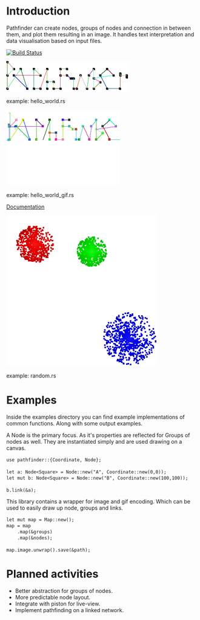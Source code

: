 # Introduction
Pathfinder can create nodes, groups of nodes and connection in between them, and plot them resulting in an image.
It handles text interpretation and data visualisation based on input files.


[![Build Status](https://travis-ci.org/pontuslaestadius/pathfinder.svg?branch=master)](https://travis-ci.org/pontuslaestadius/pathfinder)
 
![Pathfinder Logotype](examples/example2.png "Logo")

example: hello_world.rs

![Pathfinder Logotype_gif](examples/hello_world.gif "Gif")

example: hello_world_gif.rs

[Documentation](https://docs.rs/pathfinder/0.2.1/pathfinder/)

![Groups example](examples/random.png "groups")

example: random.rs

# Examples
Inside the examples directory you can find example implementations of common functions. Along with some output examples.

A Node is the primary focus. As it's properties are reflected for Groups of nodes as well.
They are instantiated simply and are used drawing on a canvas.
```
use pathfinder::{Coordinate, Node};

let a: Node<Square> = Node::new("A", Coordinate::new(0,0));
let mut b: Node<Square> = Node::new("B", Coordinate::new(100,100));

b.link(&a);
```

This library contains a wrapper for image and gif encoding. Which can be used to easily draw up node, groups and links.
```
let mut map = Map::new();
map = map
    .map(&groups)
    .map(&nodes);

map.image.unwrap().save(&path);
```

# Planned activities
- Better abstraction for groups of nodes.
- More predictable node layout.
- Integrate with piston for live-view.
- Implement pathfinding on a linked network.
